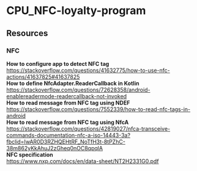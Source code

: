 # CPU_NFC-loyalty-program
## Resources
### NFC
**How to configure app to detect NFC tag** \
https://stackoverflow.com/questions/41632775/how-to-use-nfc-actions/41637825#41637825 \
**How to define NfcAdapter.ReaderCallback in Kotlin** \
https://stackoverflow.com/questions/72628358/android-enablereadermode-readercallback-not-invoked \
**How to read message from NFC tag using NDEF** \
https://stackoverflow.com/questions/7552339/how-to-read-nfc-tags-in-android \
**How to read message from NFC tag using NfcA** \
https://stackoverflow.com/questions/42819027/nfca-transceive-commands-documentation-nfc-a-iso-14443-3a?fbclid=IwAR0D3RZHQEHtRF_NoTfH3t-8tPZhC-38m862yKkAhuJ2zGheq0nOC8qpqlA \
**NFC specification** \
https://www.nxp.com/docs/en/data-sheet/NT2H2331G0.pdf
